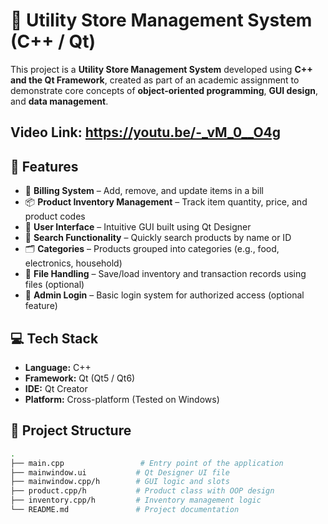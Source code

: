 # 🛒 Utility Store Management System (C++ / Qt)

This project is a **Utility Store Management System** developed using **C++ and the Qt Framework**, created as part of an academic assignment to demonstrate core concepts of **object-oriented programming**, **GUI design**, and **data management**.
## Video Link: https://youtu.be/-_vM_0__O4g

## 🧰 Features

- 🧾 **Billing System** – Add, remove, and update items in a bill
- 📦 **Product Inventory Management** – Track item quantity, price, and product codes
- 👤 **User Interface** – Intuitive GUI built using Qt Designer
- 🔎 **Search Functionality** – Quickly search products by name or ID
- 🗂 **Categories** – Products grouped into categories (e.g., food, electronics, household)
- 💾 **File Handling** – Save/load inventory and transaction records using files (optional)
- 🔐 **Admin Login** – Basic login system for authorized access (optional feature)

## 💻 Tech Stack

- **Language:** C++
- **Framework:** Qt (Qt5 / Qt6)
- **IDE:** Qt Creator
- **Platform:** Cross-platform (Tested on Windows)

## 📁 Project Structure

```bash
.
├── main.cpp                 # Entry point of the application
├── mainwindow.ui           # Qt Designer UI file
├── mainwindow.cpp/h        # GUI logic and slots
├── product.cpp/h           # Product class with OOP design
├── inventory.cpp/h         # Inventory management logic
└── README.md               # Project documentation
